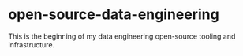 # open-source-data-engineering

This is the beginning of my data engineering open-source tooling and infrastructure.